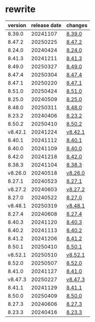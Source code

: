 # rewrite	


|version|release date|changes|
|---|---|---|
|8.39.0|20241107|[8.39.0](./8.39.0-20241107.md)|
|8.47.2|20250225|[8.47.2](./8.47.2-20250225.md)|
|8.24.0|20240424|[8.24.0](./8.24.0-20240424.md)|
|8.41.3|20241211|[8.41.3](./8.41.3-20241211.md)|
|8.49.0|20250327|[8.49.0](./8.49.0-20250327.md)|
|8.47.4|20250304|[8.47.4](./8.47.4-20250304.md)|
|8.47.1|20250220|[8.47.1](./8.47.1-20250220.md)|
|8.51.0|20250424|[8.51.0](./8.51.0-20250424.md)|
|8.25.0|20240509|[8.25.0](./8.25.0-20240509.md)|
|8.48.0|20250311|[8.48.0](./8.48.0-20250311.md)|
|8.23.2|20240406|[8.23.2](./8.23.2-20240406.md)|
|8.50.2|20250410|[8.50.2](./8.50.2-20250410.md)|
|v8.42.1|20241224|[v8.42.1](./v8.42.1-20241224.md)|
|8.40.1|20241112|[8.40.1](./8.40.1-20241112.md)|
|8.40.0|20241109|[8.40.0](./8.40.0-20241109.md)|
|8.42.0|20241218|[8.42.0](./8.42.0-20241218.md)|
|8.38.3|20241104|[8.38.3](./8.38.3-20241104.md)|
|v8.26.0|20240518|[v8.26.0](./v8.26.0-20240518.md)|
|8.27.1|20240523|[8.27.1](./8.27.1-20240523.md)|
|v8.27.2|20240603|[v8.27.2](./v8.27.2-20240603.md)|
|8.27.0|20240522|[8.27.0](./8.27.0-20240522.md)|
|v8.48.1|20250319|[v8.48.1](./v8.48.1-20250319.md)|
|8.27.4|20240608|[8.27.4](./8.27.4-20240608.md)|
|8.40.3|20241120|[8.40.3](./8.40.3-20241120.md)|
|8.40.2|20241113|[8.40.2](./8.40.2-20241113.md)|
|8.41.2|20241206|[8.41.2](./8.41.2-20241206.md)|
|8.50.1|20250410|[8.50.1](./8.50.1-20250410.md)|
|v8.52.1|20250510|[v8.52.1](./v8.52.1-20250510.md)|
|8.52.0|20250507|[8.52.0](./8.52.0-20250507.md)|
|8.41.0|20241127|[8.41.0](./8.41.0-20241127.md)|
|v8.47.3|20250227|[v8.47.3](./v8.47.3-20250227.md)|
|8.41.1|20241129|[8.41.1](./8.41.1-20241129.md)|
|8.50.0|20250409|[8.50.0](./8.50.0-20250409.md)|
|8.27.3|20240606|[8.27.3](./8.27.3-20240606.md)|
|8.23.3|20240416|[8.23.3](./8.23.3-20240416.md)|
